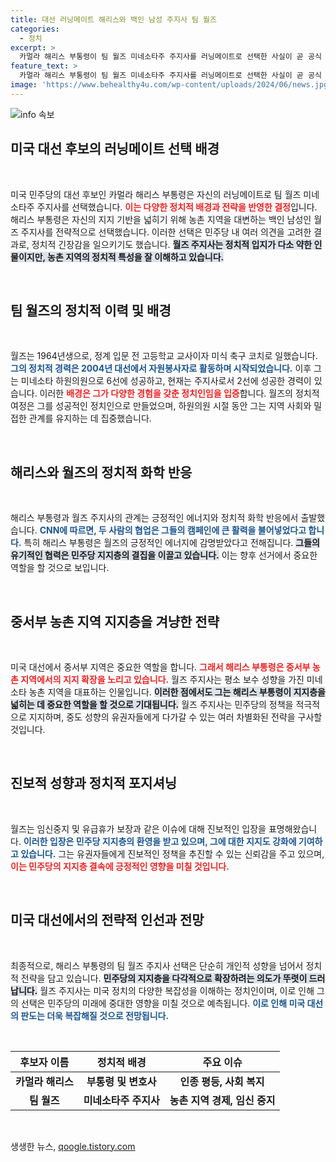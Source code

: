 ```yaml
---
title: 대선 러닝메이트 해리스와 백인 남성 주지사 팀 월즈
categories:
  - 정치
excerpt: >
  카멀라 해리스 부통령이 팀 월즈 미네소타주 주지사를 러닝메이트로 선택한 사실이 곧 공식 발표될 예정이다. 해리스는 그를 통해 농촌 지역 유권자를 흡수하고 지지층 확장을 노린다는 분석이 지배적이다.
feature_text: >
  카멀라 해리스 부통령이 팀 월즈 미네소타주 주지사를 러닝메이트로 선택한 사실이 곧 공식 발표될 예정이다. 해리스는 그를 통해 농촌 지역 유권자를 흡수하고 지지층 확장을 노린다는 분석이 지배적이다.
image: 'https://www.behealthy4u.com/wp-content/uploads/2024/06/news.jpg'
---
```


<p><img src="https://www.behealthy4u.com/wp-content/uploads/2024/06/news.jpg" alt="info 속보" /></p>

<h2 data-ke-size="size26">미국 대선 후보의 러닝메이트 선택 배경</h2>

<p data-ke-size="size16">&nbsp;</p>

<p>미국 민주당의 대선 후보인 카멀라 해리스 부통령은 자신의 러닝메이트로 팀 월즈 미네소타주 주지사를 선택했습니다. <b><span style="color: #ee2323;">이는 다양한 정치적 배경과 전략을 반영한 결정</span></b>입니다. 해리스 부통령은 자신의 지지 기반을 넓히기 위해 농촌 지역을 대변하는 백인 남성인 월즈 주지사를 전략적으로 선택했습니다. 이러한 선택은 민주당 내 여러 의견을 고려한 결과로, 정치적 긴장감을 일으키기도 했습니다. <b><span style="background-color: #21538527;">월즈 주지사는 정치적 입지가 다소 약한 인물이지만, 농촌 지역의 정치적 특성을 잘 이해하고 있습니다.</span></b> </p>

<p data-ke-size="size16">&nbsp;</p>

<h2 data-ke-size="size26">팀 월즈의 정치적 이력 및 배경</h2>

<p data-ke-size="size16">&nbsp;</p>

<p>월즈는 1964년생으로, 정계 입문 전 고등학교 교사이자 미식 축구 코치로 일했습니다. <b><span style="color: #1a5490;">그의 정치적 경력은 2004년 대선에서 자원봉사자로 활동하며 시작되었습니다.</span></b> 이후 그는 미네소타 하원의원으로 6선에 성공하고, 현재는 주지사로서 2선에 성공한 경력이 있습니다. 이러한 <b><span style="color: #ee2323;">배경은 그가 다양한 경험을 갖춘 정치인임을 입증</span></b>합니다. 월즈의 정치적 여정은 그를 성공적인 정치인으로 만들었으며, 하원의원 시절 동안 그는 지역 사회와 밀접한 관계를 유지하는 데 집중했습니다.</p>

<p data-ke-size="size16">&nbsp;</p>

<h2 data-ke-size="size26">해리스와 월즈의 정치적 화학 반응</h2>

<p data-ke-size="size16">&nbsp;</p>

<p>해리스 부통령과 월즈 주지사의 관계는 긍정적인 에너지와 정치적 화학 반응에서 출발했습니다. <b><span style="color: #1a5490;">CNN에 따르면, 두 사람의 협업은 그들의 캠페인에 큰 활력을 불어넣었다고 합니다.</span></b> 특히 해리스 부통령은 월즈의 긍정적인 에너지에 감명받았다고 전해집니다. <b><span style="background-color: #21538527;">그들의 유기적인 협력은 민주당 지지층의 결집을 이끌고 있습니다.</span></b> 이는 향후 선거에서 중요한 역할을 할 것으로 보입니다.</p>

<p data-ke-size="size16">&nbsp;</p>

<h2 data-ke-size="size26">중서부 농촌 지역 지지층을 겨냥한 전략</h2>

<p data-ke-size="size16">&nbsp;</p>

<p>미국 대선에서 중서부 지역은 중요한 역할을 합니다. <b><span style="color: #ee2323;">그래서 해리스 부통령은 중서부 농촌 지역에서의 지지 확장을 노리고 있습니다.</span></b> 월즈 주지사는 평소 보수 성향을 가진 미네소타 농촌 지역을 대표하는 인물입니다. <b><span style="background-color: #21538527;">이러한 점에서도 그는 해리스 부통령이 지지층을 넓히는 데 중요한 역할을 할 것으로 기대됩니다.</span></b> 월즈 주지사는 민주당의 정책을 적극적으로 지지하며, 중도 성향의 유권자들에게 다가갈 수 있는 여러 차별화된 전략을 구사할 것입니다.</p>

<p data-ke-size="size16">&nbsp;</p>

<h2 data-ke-size="size26">진보적 성향과 정치적 포지셔닝</h2>

<p data-ke-size="size16">&nbsp;</p>

<p>월즈는 임신중지 및 유급휴가 보장과 같은 이슈에 대해 진보적인 입장을 표명해왔습니다. <b><span style="color: #1a5490;">이러한 입장은 민주당 지지층의 환영을 받고 있으며, 그에 대한 지지도 강화에 기여하고 있습니다.</span></b> 그는 유권자들에게 진보적인 정책을 추진할 수 있는 신뢰감을 주고 있으며, <b><span style="color: #ee2323;">이는 민주당의 지지층 결속에 긍정적인 영향을 미칠 것입니다.</span></b> </p>

<p data-ke-size="size16">&nbsp;</p>

<h2 data-ke-size="size26">미국 대선에서의 전략적 인선과 전망</h2>

<p data-ke-size="size16">&nbsp;</p>

<p>최종적으로, 해리스 부통령의 팀 월즈 주지사 선택은 단순히 개인적 성향을 넘어서 정치적 전략을 담고 있습니다. <b><span style="background-color: #21538527;">민주당의 지지층을 다각적으로 확장하려는 의도가 뚜렷이 드러납니다.</span></b> 월즈 주지사는 미국 정치의 다양한 복잡성을 이해하는 정치인이며, 이로 인해 그의 선택은 민주당의 미래에 중대한 영향을 미칠 것으로 예측됩니다. <b><span style="color: #1a5490;">이로 인해 미국 대선의 판도는 더욱 복잡해질 것으로 전망됩니다.</span></b> </p>

<p data-ke-size="size16">&nbsp;</p>

<table style="width: 100%; border-collapse: collapse;">
  <thead>
    <tr>
      <th style="text-align: center; height: 30px;">후보자 이름</th>
      <th style="text-align: center; height: 30px;">정치적 배경</th>
      <th style="text-align: center; height: 30px;">주요 이슈</th>
    </tr>
  </thead>
  <tbody>
    <tr>
      <td style="text-align: center; height: 30px;"><b>카멀라 해리스</b></td>
      <td style="text-align: center; height: 30px;"><b>부통령 및 변호사</b></td>
      <td style="text-align: center; height: 30px;"><b>인종 평등, 사회 복지</b></td>
    </tr>
    <tr>
      <td style="text-align: center; height: 30px;"><b>팀 월즈</b></td>
      <td style="text-align: center; height: 30px;"><b>미네소타주 주지사</b></td>
      <td style="text-align: center; height: 30px;"><b>농촌 지역 경제, 임신 중지</b></td>
    </tr>
  </tbody>
</table>

<p data-ke-size="size16">&nbsp;</p>
생생한 뉴스, <a href="https://qoogle.tistory.com" rel="dofollow">qoogle.tistory.com</a>



